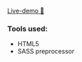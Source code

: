  <a href="https://abdo-nexter.netlify.app//" target="_blank">Live-demo 🚀</a>

### Tools used:

<ul>
  <li>HTML5</li>
  <li>SASS preprocessor</li>
</ul>



